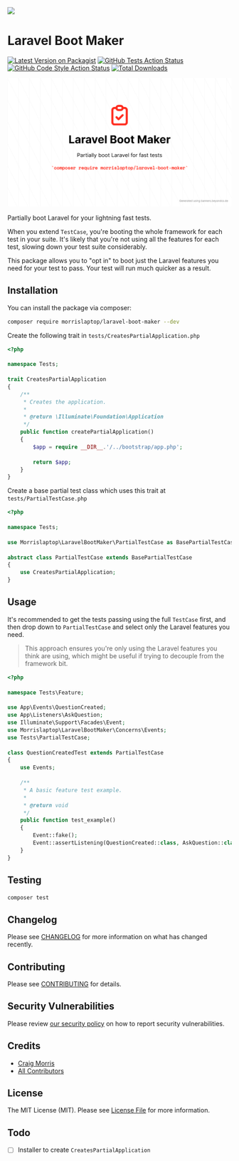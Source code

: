 
[<img src="https://github-ads.s3.eu-central-1.amazonaws.com/support-ukraine.svg?t=1" />](https://supportukrainenow.org)

# Laravel Boot Maker

[![Latest Version on Packagist](https://img.shields.io/packagist/v/morrislaptop/laravel-boot-maker.svg?style=flat-square)](https://packagist.org/packages/morrislaptop/laravel-boot-maker)
[![GitHub Tests Action Status](https://img.shields.io/github/workflow/status/morrislaptop/laravel-boot-maker/run-tests?label=tests)](https://github.com/morrislaptop/laravel-boot-maker/actions?query=workflow%3Arun-tests+branch%3Amain)
[![GitHub Code Style Action Status](https://img.shields.io/github/workflow/status/morrislaptop/laravel-boot-maker/Fix%20PHP%20code%20style%20issues?label=code%20style)](https://github.com/morrislaptop/laravel-boot-maker/actions?query=workflow%3A"Fix+PHP+code+style+issues"+branch%3Amain)
[![Total Downloads](https://img.shields.io/packagist/dt/morrislaptop/laravel-boot-maker.svg?style=flat-square)](https://packagist.org/packages/morrislaptop/laravel-boot-maker)

![Laravel Boot Maker](./laravel-boot-maker.png)

Partially boot Laravel for your lightning fast tests. 

When you extend `TestCase`, you're booting the whole framework for each test in your suite.
It's likely that you're not using all the features for each test, slowing down your
test suite considerably. 

This package allows you to "opt in" to boot just the Laravel features you need for 
your test to pass. Your test will run much quicker as a result. 

## Installation

You can install the package via composer:

```bash
composer require morrislaptop/laravel-boot-maker --dev
```

Create the following trait in `tests/CreatesPartialApplication.php`

```php
<?php

namespace Tests;

trait CreatesPartialApplication
{
    /**
     * Creates the application.
     *
     * @return \Illuminate\Foundation\Application
     */
    public function createPartialApplication()
    {
        $app = require __DIR__.'/../bootstrap/app.php';

        return $app;
    }
}
```

Create a base partial test class which uses this trait at `tests/PartialTestCase.php`

```php
<?php

namespace Tests;

use Morrislaptop\LaravelBootMaker\PartialTestCase as BasePartialTestCase;

abstract class PartialTestCase extends BasePartialTestCase
{
    use CreatesPartialApplication;
}
```

## Usage

It's recommended to get the tests passing using the full `TestCase` first, and then 
drop down to `PartialTestCase` and select only the Laravel features you need.

> This approach ensures you're only using the Laravel features 
> you think are using, which might be useful if trying to 
> decouple from the framework bit. 

```php
<?php

namespace Tests\Feature;

use App\Events\QuestionCreated;
use App\Listeners\AskQuestion;
use Illuminate\Support\Facades\Event;
use Morrislaptop\LaravelBootMaker\Concerns\Events;
use Tests\PartialTestCase;

class QuestionCreatedTest extends PartialTestCase
{
    use Events;

    /**
     * A basic feature test example.
     *
     * @return void
     */
    public function test_example()
    {
        Event::fake();
        Event::assertListening(QuestionCreated::class, AskQuestion::class);
    }
}
```

## Testing

```bash
composer test
```

## Changelog

Please see [CHANGELOG](CHANGELOG.md) for more information on what has changed recently.

## Contributing

Please see [CONTRIBUTING](https://github.com/morrislaptop/.github/blob/main/CONTRIBUTING.md) for details.

## Security Vulnerabilities

Please review [our security policy](../../security/policy) on how to report security vulnerabilities.

## Credits

- [Craig Morris](https://github.com/morrislaptop)
- [All Contributors](../../contributors)

## License

The MIT License (MIT). Please see [License File](LICENSE.md) for more information.

## Todo

- [ ] Installer to create `CreatesPartialApplication`
